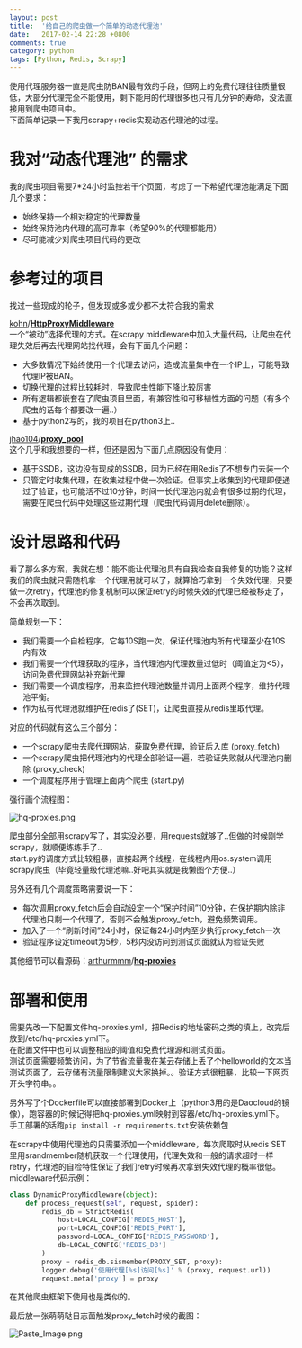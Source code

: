 ```yaml
---
layout: post
title:  '给自己的爬虫做一个简单的动态代理池'
date:   2017-02-14 22:28 +0800
comments: true
category: python
tags: [Python, Redis, Scrapy]
---
```


使用代理服务器一直是爬虫防BAN最有效的手段，但网上的免费代理往往质量很低，大部分代理完全不能使用，剩下能用的代理很多也只有几分钟的寿命，没法直接用到爬虫项目中。   
下面简单记录一下我用scrapy+redis实现动态代理池的过程。

# 我对“动态代理池” 的需求

我的爬虫项目需要7*24小时监控若干个页面，考虑了一下希望代理池能满足下面几个要求：   

*  始终保持一个相对稳定的代理数量
*  始终保持池内代理的高可靠率（希望90%的代理都能用）
*  尽可能减少对爬虫项目代码的更改

# 参考过的项目

找过一些现成的轮子，但发现或多或少都不太符合我的需求   

[kohn](https://github.com/kohn)/**[HttpProxyMiddleware](https://github.com/kohn/HttpProxyMiddleware)**   
一个“被动”选择代理的方式。在scrapy middleware中加入大量代码，让爬虫在代理失效后再去代理网站找代理，会有下面几个问题：   

*  大多数情况下始终使用一个代理去访问，造成流量集中在一个IP上，可能导致代理IP被BAN。
*  切换代理的过程比较耗时，导致爬虫性能下降比较厉害
*  所有逻辑都嵌套在了爬虫项目里面，有兼容性和可移植性方面的问题（有多个爬虫的话每个都要改一遍..）
*  基于python2写的，我的项目在python3上..

[jhao104](https://github.com/jhao104)/**[proxy_pool](https://github.com/jhao104/proxy_pool)**   
这个几乎和我想要的一样，但还是因为下面几点原因没有使用：   

*  基于SSDB，这边没有现成的SSDB，因为已经在用Redis了不想专门去装一个
*  只管定时收集代理，在收集过程中做一次验证。但事实上收集到的代理即便通过了验证，也可能活不过10分钟，时间一长代理池内就会有很多过期的代理，需要在爬虫代码中处理这些过期代理（爬虫代码调用delete删除）。

# 设计思路和代码

看了那么多方案，我就在想：能不能让代理池具有自我检查自我修复的功能？这样我们的爬虫就只需随机拿一个代理用就可以了，就算恰巧拿到一个失效代理，只要做一次retry，代理池的修复机制可以保证retry的时候失效的代理已经被移走了，不会再次取到。   

简单规划一下：   

*  我们需要一个自检程序，它每10S跑一次，保证代理池内所有代理至少在10S内有效
*  我们需要一个代理获取的程序，当代理池内代理数量过低时（阈值定为<5），访问免费代理网站补充新代理
*  我们需要一个调度程序，用来监控代理池数量并调用上面两个程序，维持代理池平衡。
*  作为私有代理池就维护在redis了(SET)，让爬虫直接从redis里取代理。

对应的代码就有这么三个部分：   

*  一个scrapy爬虫去爬代理网站，获取免费代理，验证后入库   (proxy_fetch)
*  一个scrapy爬虫把代理池内的代理全部验证一遍，若验证失败就从代理池内删除   (proxy_check)
*  一个调度程序用于管理上面两个爬虫   (start.py)

强行画个流程图：

![hq-proxies.png](http://upload-images.jianshu.io/upload_images/4610828-edbea71e6ff36157.png?imageMogr2/auto-orient/strip%7CimageView2/2/w/1240)

爬虫部分全部用scrapy写了，其实没必要，用requests就够了..但做的时候刚学scrapy，就顺便练练手了..   
start.py的调度方式比较粗暴，直接起两个线程，在线程内用os.system调用scrapy爬虫（毕竟轻量级代理池嘛..好吧其实就是我懒图个方便..）      

另外还有几个调度策略需要说一下：    

*  每次调用proxy_fetch后会自动设定一个“保护时间”10分钟，在保护期内除非代理池只剩一个代理了，否则不会触发proxy_fetch，避免频繁调用。
*  加入了一个“刷新时间”24小时，保证每24小时内至少执行proxy_fetch一次
*  验证程序设定timeout为5秒，5秒内没访问到测试页面就认为验证失败

其他细节可以看源码：[arthurmmm](https://github.com/arthurmmm)/**[hq-proxies](https://github.com/arthurmmm/hq-proxies)**

# 部署和使用
需要先改一下配置文件hq-proxies.yml，把Redis的地址密码之类的填上，改完后放到/etc/hq-proxies.yml下。   
在配置文件中也可以调整相应的阈值和免费代理源和测试页面。   
测试页面需要频繁访问，为了节省流量我在某云存储上丢了个helloworld的文本当测试页面了，云存储有流量限制建议大家换掉。。验证方式很粗暴，比较一下网页开头字符串。。   

另外写了个Dockerfile可以直接部署到Docker上（python3用的是Daocloud的镜像），跑容器的时候记得把hq-proxies.yml映射到容器/etc/hq-proxies.yml下。   
手工部署的话跑`pip install -r requirements.txt`安装依赖包   

在scrapy中使用代理池的只需要添加一个middleware，每次爬取时从redis SET里用srandmember随机获取一个代理使用，代理失效和一般的请求超时一样retry，代理池的自检特性保证了我们retry时候再次拿到失效代理的概率很低。middleware代码示例：   

```python
class DynamicProxyMiddleware(object):
    def process_request(self, request, spider):
        redis_db = StrictRedis(
            host=LOCAL_CONFIG['REDIS_HOST'], 
            port=LOCAL_CONFIG['REDIS_PORT'], 
            password=LOCAL_CONFIG['REDIS_PASSWORD'],
            db=LOCAL_CONFIG['REDIS_DB']
        ) 
        proxy = redis_db.sismember(PROXY_SET, proxy):
        logger.debug('使用代理[%s]访问[%s]' % (proxy, request.url))
        request.meta['proxy'] = proxy
```

在其他爬虫框架下使用也是类似的。

最后放一张萌萌哒日志菌触发proxy_fetch时候的截图：   

![Paste_Image.png](http://upload-images.jianshu.io/upload_images/4610828-29e8d33a438a606f.png?imageMogr2/auto-orient/strip%7CimageView2/2/w/1240)
